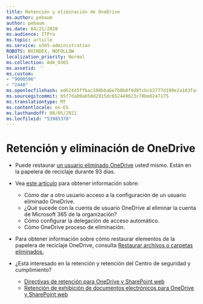 ```yaml
---
title: Retención y eliminación de OneDrive
ms.author: pebaum
author: pebaum
ms.date: 04/21/2020
ms.audience: ITPro
ms.topic: article
ms.service: o365-administration
ROBOTS: NOINDEX, NOFOLLOW
localization_priority: Normal
ms.collection: Adm_O365
ms.assetid: ''
ms.custom:
- "9000596"
- "2440"
ms.openlocfilehash: ed62445ffbac108bba6e7b8b8f4d8fcbcb3777d199e2a183fa457949cfe830a0
ms.sourcegitcommit: b5f7da89a650d2915dc652449623c78be6247175
ms.translationtype: MT
ms.contentlocale: es-ES
ms.lasthandoff: 08/05/2021
ms.locfileid: "53985378"
---
```

# <a name="onedrive-retention-and-deletion"></a>Retención y eliminación de OneDrive

- Puede restaurar [un usuario eliminado OneDrive](https://docs.microsoft.com/onedrive/restore-deleted-onedrive) usted mismo. Están en la papelera de reciclaje durante 93 días.

- Vea [este artículo](https://docs.microsoft.com/onedrive/retention-and-deletion) para obtener información sobre:
    - Cómo dar a otro usuario acceso a la configuración de un usuario eliminado OneDrive.
    - ¿Qué sucede con la cuenta de usuario OneDrive al eliminar la cuenta de Microsoft 365 de la organización?
    - Cómo configurar la delegación de acceso automático.
    - Cómo OneDrive proceso de eliminación.

- Para obtener información sobre cómo restaurar elementos de la papelera de reciclaje OneDrive, consulta [Restaurar archivos o carpetas eliminados.](https://support.office.com/article/949ada80-0026-4db3-a953-c99083e6a84f)

- ¿Está interesado en la retención y retención del Centro de seguridad y cumplimiento?
    - [Directivas de retención para OneDrive y SharePoint web](https://docs.microsoft.com/microsoft-365/compliance/retention-policies)
    - [Retención de exhibición de documentos electrónicos para OneDrive y SharePoint web](https://docs.microsoft.com/office365/securitycompliance/ediscovery-cases#step-4-place-content-locations-on-hold)
